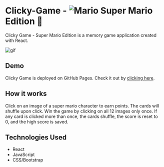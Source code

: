 # Clicky-Game -  ![Mario](https://cdn.emojidex.com/emoji/px32/Mario.png "Mario") Super Mario Edition 🍄 

Clicky Game - Super Mario Edition is a memory game application created with React.

![gif](readmeimages/mario.gif)

## Demo

Clicky Game is deployed on GitHub Pages. Check it out by [clicking here](http://www.fernandamarroquin.com/Clicky-Game/).

## How it works

Click on an image of a super mario character to earn points. The cards will shuffle upon click. Win the game by clicking on all 12 images only once. If any card is clicked more than once, the cards shuffle, the score is reset to 0, and the high score is saved.

## Technologies Used

* React
* JavaScript
* CSS/Bootstrap
